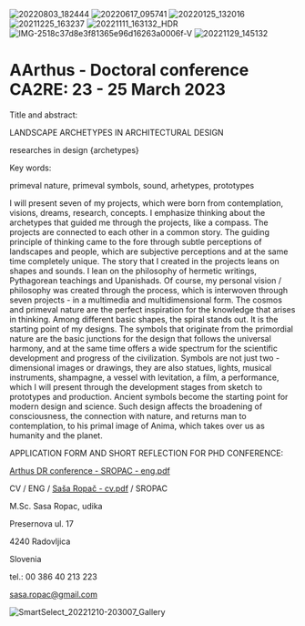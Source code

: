 ![20220803_182444](https://user-images.githubusercontent.com/120111273/206867691-b058ddc8-f47e-40be-8a4b-d1a956b93d67.jpg)
![20220617_095741](https://user-images.githubusercontent.com/120111273/206867695-f8ae44a0-b24b-4fec-99e3-d853e1ccf811.jpg)
![20220125_132016](https://user-images.githubusercontent.com/120111273/206867698-3e9d5111-10fb-4bff-b0cb-d211c035d22d.jpg)
![20211225_163237](https://user-images.githubusercontent.com/120111273/206867700-dbeff75b-7d92-499f-9980-750d2f90f881.jpg)
![20221111_163132_HDR](https://user-images.githubusercontent.com/120111273/206867001-0fa4c3a5-fae7-453b-a4b4-a94e6b7978e7.jpg)
![IMG-2518c37d8e3f81365e96d16263a0006f-V](https://user-images.githubusercontent.com/120111273/206867003-1ee6d95e-8db8-4e9f-b742-2ac521d2680a.jpg)
![20221129_145132](https://user-images.githubusercontent.com/120111273/206867004-92d43c50-192f-448c-96b8-6ccec35cdc76.jpg)
# AArthus - Doctoral conference CA2RE: 23 - 25 March 2023 

Title and abstract:

LANDSCAPE ARCHETYPES IN ARCHITECTURAL DESIGN

researches in design {archetypes}

Key words:

primeval nature, primeval symbols, sound, arhetypes, prototypes

 
I will present seven of my projects, which were born from contemplation, visions, dreams, research, concepts. I emphasize thinking about the archetypes that guided me through the projects, like a compass. The projects are connected to each other in a common story. The guiding principle of thinking came to the fore through subtle perceptions of landscapes and people, which are subjective perceptions and at the same time completely unique. The story that I created in the projects leans on shapes and sounds. I lean on the philosophy of hermetic writings, Pythagorean teachings and Upanishads. Of course, my personal vision / philosophy was created through the process, which is interwoven through seven projects - in a multimedia and multidimensional form. The cosmos and primeval nature are the perfect inspiration for the knowledge that arises in thinking. Among different basic shapes, the spiral stands out. It is the starting point of my designs. The symbols that originate from the primordial nature are the basic junctions for the design that follows the universal harmony, and at the same time offers a wide spectrum for the scientific development and progress of the civilization. Symbols are not just two - dimensional images or drawings, they are also statues, lights, musical instruments, shampagne, a vessel with levitation, a film, a performance, which I will present through the development stages from sketch to prototypes and production. Ancient symbols become the starting point for modern design and science. Such design affects the broadening of consciousness, the connection with nature, and returns man to contemplation, to his primal image of Anima, which takes over us as humanity and the planet.




APPLICATION FORM AND SHORT REFLECTION FOR PHD CONFERENCE: 

[Arthus DR conference - SROPAC - eng.pdf](https://github.com/sasaropac/AArthus-conference-2023/files/10201015/Arthus.DR.conference.-.SROPAC.-.eng.pdf)




CV /  ENG / [Saša Ropač - cv.pdf](https://github.com/sasaropac/AArthus-conference-2023/files/10200957/Sasa.Ropac.-.cv.pdf)
 / SROPAC
 
 
 

M.Sc. Sasa Ropac, udika

Presernova ul. 17

4240 Radovljica

Slovenia

tel.: 00 386 40 213 223

sasa.ropac@gmail.com



 
 
 ![SmartSelect_20221210-203007_Gallery](https://user-images.githubusercontent.com/120111273/206876712-7f708b39-db81-4b59-9fa3-2c09a56d2986.jpg)

 





